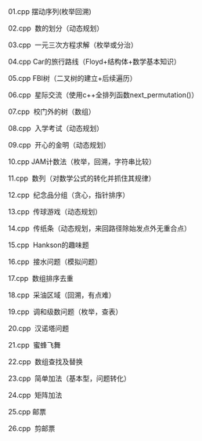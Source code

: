 01.cpp  摆动序列(枚举回溯)

02.cpp  数的划分（动态规划）

03.cpp  一元三次方程求解（枚举或分治）

04.cpp  Car的旅行路线（Floyd+结构体+数学基本知识）

05.cpp  FBI树（二叉树的建立+后续遍历）

06.cpp  星际交流（使用c++全排列函数next_permutation()）

07.cpp  校门外的树（数组）

08.cpp  入学考试（动态规划）

09.cpp  开心的金明（动态规划）

10.cpp  JAM计数法（枚举，回溯，字符串比较）

11.cpp  数列（对数学公式的转化并抓住其规律）

12.cpp  纪念品分组（贪心，指针排序）

13.cpp  传球游戏（动态规划）

14.cpp  传纸条（动态规划，来回路径除始发点外无重合点）

15.cpp  Hankson的趣味题

16.cpp  接水问题（模拟问题）

17.cpp  数组排序去重

18.cpp  采油区域（回溯，有点难）

19.cpp  调和级数问题（枚举，查表）

20.cpp  汉诺塔问题

21.cpp  蜜蜂飞舞

22.cpp  数组查找及替换

23.cpp  简单加法（基本型，问题转化）

24.cpp  矩阵加法

25.cpp 邮票

26.cpp  剪邮票

